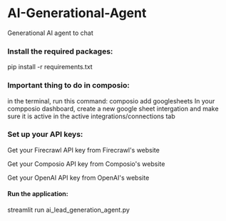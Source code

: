 # AI-Generational-Agent
Generational AI agent to chat

### Install the required packages:
pip install -r requirements.txt


### Important thing to do in composio:

in the terminal, run this command: composio add googlesheets
In your compposio dashboard, create a new google sheet intergation and make sure it is active in the active integrations/connections tab

### Set up your API keys:

Get your Firecrawl API key from Firecrawl's website

Get your Composio API key from Composio's website

Get your OpenAI API key from OpenAI's website

#### Run the application:

streamlit run ai_lead_generation_agent.py
